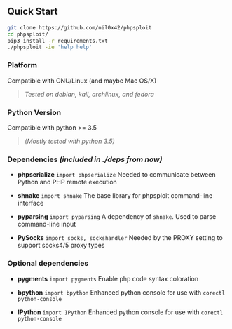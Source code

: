 ## Quick Start

```sh
git clone https://github.com/nil0x42/phpsploit
cd phpsploit/
pip3 install -r requirements.txt
./phpsploit -ie 'help help'
```


### Platform

Compatible with GNU/Linux (and maybe Mac OS/X)
> _Tested on debian, kali, archlinux, and fedora_


### Python Version

Compatible with python >= 3.5
> _(Mostly tested with python 3.5)_


### Dependencies _(included in ./deps from now)_

*   **phpserialize**
    `import phpserialize`
    Needed to communicate between Python and PHP remote execution

*   **shnake**
    `import shnake`
    The base library for phpsploit command-line interface

*   **pyparsing**
    `import pyparsing`
    A dependency of `shnake`. Used to parse command-line input

*   **PySocks**
    `import socks, sockshandler`
    Needed by the PROXY setting to support socks4/5 proxy types


### Optional dependencies

*   **pygments**
    `import pygments`
    Enable php code syntax coloration

*   **bpython**
    `import bpython`
    Enhanced python console for use with `corectl python-console`

*   **IPython**
    `import IPython`
    Enhanced python console for use with `corectl python-console`
